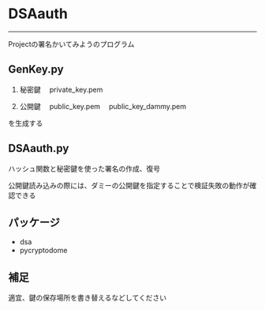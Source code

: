 # DSAauth
------------------------
Projectの署名かいてみようのプログラム

## GenKey.py
1. 秘密鍵
　private_key.pem

2. 公開鍵
　public_key.pem
　public_key_dammy.pem

を生成する

## DSAauth.py
ハッシュ関数と秘密鍵を使った署名の作成、復号

公開鍵読み込みの際には、ダミーの公開鍵を指定することで検証失敗の動作が確認できる
## パッケージ
- dsa
- pycryptodome

## 補足
適宜、鍵の保存場所を書き替えるなどしてください